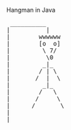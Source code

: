Hangman in Java

<pre>
 __________
|          |
|        wwwwww
|        [o  o]
|         \ 7/
|          \0
|         _|_
|        / | \
|       /  |  \
|         _|_
|        /   \
|       /     \
|      /       \
|
|
</pre>
